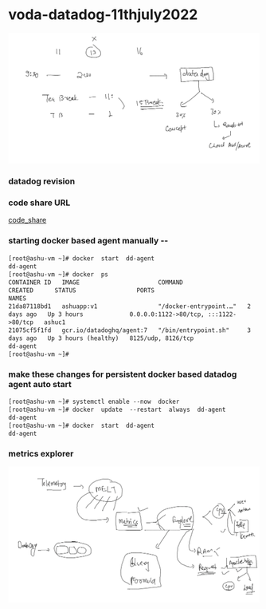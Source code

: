 # voda-datadog-11thjuly2022

<img src="plan.png">

### datadog revision 

### code share URL 

[code_share](https://codeshare.io/X8XK8E)

### starting docker based agent manually --

```
[root@ashu-vm ~]# docker  start  dd-agent 
dd-agent
[root@ashu-vm ~]# docker  ps
CONTAINER ID   IMAGE                      COMMAND                  CREATED      STATUS                 PORTS                                   NAMES
21da87118bd1   ashuapp:v1                 "/docker-entrypoint.…"   2 days ago   Up 3 hours             0.0.0.0:1122->80/tcp, :::1122->80/tcp   ashuc1
21075cf5f1fd   gcr.io/datadoghq/agent:7   "/bin/entrypoint.sh"     3 days ago   Up 3 hours (healthy)   8125/udp, 8126/tcp                      dd-agent
[root@ashu-vm ~]# 

```

### make these changes for persistent docker based datadog agent auto start

```
[root@ashu-vm ~]# systemctl enable --now  docker 
[root@ashu-vm ~]# docker  update  --restart  always  dd-agent 
dd-agent
[root@ashu-vm ~]# docker  start  dd-agent  
dd-agent
```

### metrics explorer 

<img src="mt.png">






